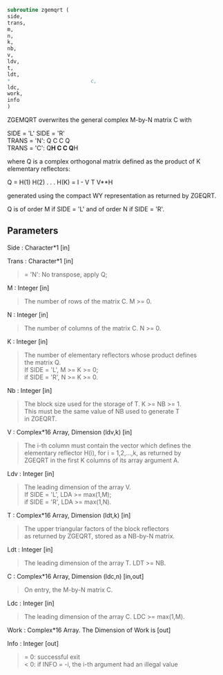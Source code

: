 ```fortran  
subroutine zgemqrt (  
side,  
trans,  
m,  
n,  
k,  
nb,  
v,  
ldv,  
t,  
ldt,  
*                          c,  
ldc,  
work,  
info  
)  
```  
  
ZGEMQRT overwrites the general complex M-by-N matrix C with  
  
SIDE = 'L'     SIDE = 'R'  
TRANS = 'N':      Q C            C Q  
TRANS = 'C':    Q**H C            C Q**H  
  
where Q is a complex orthogonal matrix defined as the product of K  
elementary reflectors:  
  
Q = H(1) H(2) . . . H(K) = I - V T V**H  
  
generated using the compact WY representation as returned by ZGEQRT.  
  
Q is of order M if SIDE = 'L' and of order N  if SIDE = 'R'.  
  
## Parameters  
Side : Character*1 [in]  
  
Trans : Character*1 [in]  
> = 'N':  No transpose, apply Q;  
  
M : Integer [in]  
> The number of rows of the matrix C. M >= 0.  
  
N : Integer [in]  
> The number of columns of the matrix C. N >= 0.  
  
K : Integer [in]  
> The number of elementary reflectors whose product defines  
> the matrix Q.  
> If SIDE = 'L', M >= K >= 0;  
> if SIDE = 'R', N >= K >= 0.  
  
Nb : Integer [in]  
> The block size used for the storage of T.  K >= NB >= 1.  
> This must be the same value of NB used to generate T  
> in ZGEQRT.  
  
V : Complex*16 Array, Dimension (ldv,k) [in]  
> The i-th column must contain the vector which defines the  
> elementary reflector H(i), for i = 1,2,...,k, as returned by  
> ZGEQRT in the first K columns of its array argument A.  
  
Ldv : Integer [in]  
> The leading dimension of the array V.  
> If SIDE = 'L', LDA >= max(1,M);  
> if SIDE = 'R', LDA >= max(1,N).  
  
T : Complex*16 Array, Dimension (ldt,k) [in]  
> The upper triangular factors of the block reflectors  
> as returned by ZGEQRT, stored as a NB-by-N matrix.  
  
Ldt : Integer [in]  
> The leading dimension of the array T.  LDT >= NB.  
  
C : Complex*16 Array, Dimension (ldc,n) [in,out]  
> On entry, the M-by-N matrix C.  
  
Ldc : Integer [in]  
> The leading dimension of the array C. LDC >= max(1,M).  
  
Work : Complex*16 Array. The Dimension of Work is [out]  
  
Info : Integer [out]  
> = 0:  successful exit  
> < 0:  if INFO = -i, the i-th argument had an illegal value  
  

